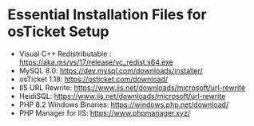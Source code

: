 # Essential Installation Files for osTicket Setup

- Visual C++ Redistributable : https://aka.ms/vs/17/release/vc_redist.x64.exe
- MySQL 8.0: https://dev.mysql.com/downloads/installer/
- osTicket 1.18: https://osticket.com/download/
- IIS URL Rewrite: https://www.iis.net/downloads/microsoft/url-rewrite
- HeidiSQL: https://www.iis.net/downloads/microsoft/url-rewrite
- PHP 8.2 Windows Binaries: https://windows.php.net/download/
- PHP Manager for IIS: https://www.phpmanager.xyz/